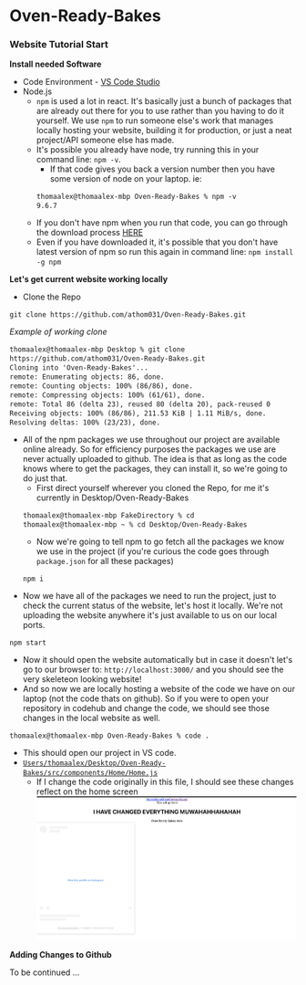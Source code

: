 # Oven-Ready-Bakes

### Website Tutorial Start

**Install needed Software**

- Code Environment - [VS Code Studio](https://code.visualstudio.com/download)
- Node.js
    - `npm` is used a lot in react. It's basically just a bunch of packages that are already out there for you to use rather than you having to do it yourself. We use `npm` to run someone else's work that manages locally hosting your website, building it for production, or just a neat project/API someone else has made.
    - It's possible you already have node, try running this in your command line:
        `npm -v`.
        - If that code gives you back a version number then you have some version of node on your laptop. ie:
        ```
        thomaalex@thomaalex-mbp Oven-Ready-Bakes % npm -v
        9.6.7
        ```
    - If you don't have npm when you run that code, you can go through the download process [HERE](https://nodejs.org/en/download)
    - Even if you have downloaded it, it's possible that you don't have latest version of npm so run this again in command line: `npm install -g npm`

**Let's get current website working locally**

- Clone the Repo
```
git clone https://github.com/athom031/Oven-Ready-Bakes.git
```
*Example of working clone*
```
thomaalex@thomaalex-mbp Desktop % git clone https://github.com/athom031/Oven-Ready-Bakes.git
Cloning into 'Oven-Ready-Bakes'...
remote: Enumerating objects: 86, done.
remote: Counting objects: 100% (86/86), done.
remote: Compressing objects: 100% (61/61), done.
remote: Total 86 (delta 23), reused 80 (delta 20), pack-reused 0
Receiving objects: 100% (86/86), 211.53 KiB | 1.11 MiB/s, done.
Resolving deltas: 100% (23/23), done.
```
- All of the npm packages we use throughout our project are available online already. So for efficiency purposes the packages we use are never actually uploaded to github. The idea is that as long as the code knows where to get the packages, they can install it, so we're going to do just that.
    - First direct yourself wherever you cloned the Repo, for me it's currently in Desktop/Oven-Ready-Bakes
    ```
    thomaalex@thomaalex-mbp FakeDirectory % cd
    thomaalex@thomaalex-mbp ~ % cd Desktop/Oven-Ready-Bakes
    ```
    - Now we're going to tell npm to go fetch all the packages we know we use in the project (if you're curious the code goes through `package.json` for all these packages)
    ```
    npm i
    ```
- Now we have all of the packages we need to run the project, just to check the current status of the website, let's host it locally. We're not uploading the website anywhere it's just available to us on our local ports.
```
npm start
```
- Now it should open the website automatically but in case it doesn't let's go to our browser to: `http://localhost:3000/` and you should see the very skeleteon looking website!
- And so now we are locally hosting a website of the code we have on our laptop (not the code thats on github). So if you were to open your repository in codehub and change the code, we should see those changes in the local website as well.
```
thomaalex@thomaalex-mbp Oven-Ready-Bakes % code .
```
- This should open our project in VS code.
- [`Users/thomaalex/Desktop/Oven-Ready-Bakes/src/components/Home/Home.js`](https://github.com/athom031/Oven-Ready-Bakes/blob/main/src/components/Home/Home.js)
    - If I change the code originally in this file, I should see these changes reflect on the home screen
    ![Demo](https://github.com/athom031/Oven-Ready-Bakes/blob/main/public/Local_Change_Demo.png)

**Adding Changes to Github**

To be continued ...
